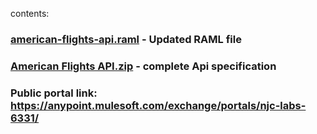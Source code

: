 contents:

### [american-flights-api.raml](https://github.com/PavithSudhirAP/Mulesoft-Internship-training/blob/main/Module5/american-flights-api.raml) - Updated RAML file
### [American Flights API.zip](https://github.com/PavithSudhirAP/Mulesoft-Internship-training/blob/main/Module5/American%20Flights%20API.zip) - complete Api specification

### Public portal link: https://anypoint.mulesoft.com/exchange/portals/njc-labs-6331/
